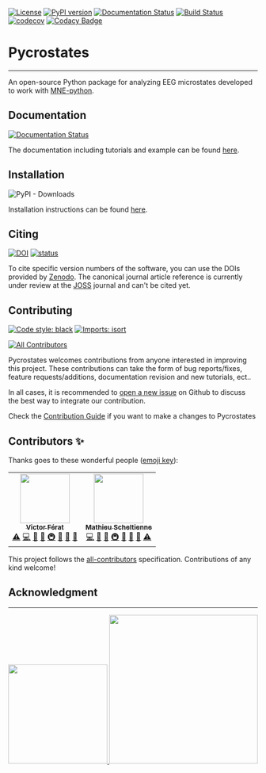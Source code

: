 [![License](https://img.shields.io/badge/License-BSD%203--Clause-blue.svg)](https://opensource.org/licenses/BSD-3-Clause)
[![PyPI version](https://badge.fury.io/py/pycrostates.svg)](https://badge.fury.io/py/pycrostates)
[![Documentation Status](https://readthedocs.org/projects/pycrostates/badge/?version=latest)](https://pycrostates.readthedocs.io/en/latest/?badge=latest)
[![Build Status](https://dev.azure.com/vferat/pycrostates/_apis/build/status/vferat.pycrostates?branchName=main)](https://dev.azure.com/vferat/pycrostates/_build/latest?definitionId=1&branchName=main)
[![codecov](https://codecov.io/gh/vferat/pycrostates/branch/master/graph/badge.svg?token=47COGGCGX8)](https://codecov.io/gh/vferat/pycrostates)
[![Codacy Badge](https://app.codacy.com/project/badge/Grade/029e425f90614943b0a944e03922b637)](https://www.codacy.com/gh/vferat/pycrostates/dashboard?utm_source=github.com&amp;utm_medium=referral&amp;utm_content=vferat/pycrostates&amp;utm_campaign=Badge_Grade)

# Pycrostates
---

An open-source Python package for analyzing EEG microstates developed to work with [MNE-python](https://mne.tools/stable/index.html).

## Documentation
[![Documentation Status](https://readthedocs.org/projects/pycrostates/badge/?version=latest)](https://pycrostates.readthedocs.io/en/latest/?badge=latest)

The documentation including tutorials and example can be found [here](https://pycrostates.readthedocs.io/en/latest/).


## Installation
![PyPI - Downloads](https://img.shields.io/pypi/dm/pycrostates)

Installation instructions can be found [here](https://pycrostates.readthedocs.io/en/master/install.html).

## Citing
[![DOI](https://zenodo.org/badge/DOI/10.5281/zenodo.6915329.svg)](https://doi.org/10.5281/zenodo.6915329)
[![status](https://joss.theoj.org/papers/be7e10c061e28f5694cb7366aef445a3/status.svg)](https://joss.theoj.org/papers/be7e10c061e28f5694cb7366aef445a3)

To cite specific version numbers of the software, you can use the DOIs provided by [Zenodo](https://doi.org/10.5281/zenodo.6915329).
The canonical journal article reference is currently under review at the [JOSS](https://joss.theoj.org/papers/be7e10c061e28f5694cb7366aef445a3) journal and can't be cited yet.

## Contributing
[![Code style: black](https://img.shields.io/badge/code%20style-black-000000.svg)](https://github.com/psf/black)
[![Imports: isort](https://img.shields.io/badge/%20imports-isort-%231674b1?style=flat&labelColor=ef8336)](https://pycqa.github.io/isort/)
<!-- ALL-CONTRIBUTORS-BADGE:START - Do not remove or modify this section -->
[![All Contributors](https://img.shields.io/badge/all_contributors-2-orange.svg?style=flat-square)](#contributors-)
<!-- ALL-CONTRIBUTORS-BADGE:END -->

Pycrostates welcomes contributions from anyone interested in improving this project. These contributions can take the form of bug reports/fixes, feature requests/additions, documentation revision and new tutorials, ect..

In all cases, it is recommended to [open a new issue](https://github.com/vferat/pycrostates/issues/new/choose) on Github to discuss the best way to integrate our contribution.

Check the [Contribution Guide](https://github.com/vferat/pycrostates/blob/main/CONTRIBUTING.md) if you want to make a changes to Pycrostates

## Contributors ✨

Thanks goes to these wonderful people ([emoji key](https://allcontributors.org/docs/en/emoji-key)):

<!-- ALL-CONTRIBUTORS-LIST:START - Do not remove or modify this section -->
<!-- prettier-ignore-start -->
<!-- markdownlint-disable -->
<table>
  <tr>
    <td align="center"><a href="https://vferat.github.io/about/"><img src="https://avatars.githubusercontent.com/u/28844486?v=4?s=100" width="100px;" alt=""/><br /><sub><b>Victor Férat</b></sub></a><br /><a href="https://github.com/vferat/pycrostates/commits?author=vferat" title="Tests">⚠️</a> <a href="https://github.com/vferat/pycrostates/commits?author=vferat" title="Code">💻</a> <a href="https://github.com/vferat/pycrostates/commits?author=vferat" title="Documentation">📖</a> <a href="#ideas-vferat" title="Ideas, Planning, & Feedback">🤔</a> <a href="#infra-vferat" title="Infrastructure (Hosting, Build-Tools, etc)">🚇</a> <a href="#maintenance-vferat" title="Maintenance">🚧</a> <a href="#projectManagement-vferat" title="Project Management">📆</a> <a href="https://github.com/vferat/pycrostates/pulls?q=is%3Apr+reviewed-by%3Avferat" title="Reviewed Pull Requests">👀</a></td>
    <td align="center"><a href="https://github.com/mscheltienne"><img src="https://avatars.githubusercontent.com/u/73893616?v=4?s=100" width="100px;" alt=""/><br /><sub><b>Mathieu Scheltienne</b></sub></a><br /><a href="https://github.com/vferat/pycrostates/commits?author=mscheltienne" title="Code">💻</a> <a href="https://github.com/vferat/pycrostates/commits?author=mscheltienne" title="Documentation">📖</a> <a href="#ideas-mscheltienne" title="Ideas, Planning, & Feedback">🤔</a> <a href="#infra-mscheltienne" title="Infrastructure (Hosting, Build-Tools, etc)">🚇</a> <a href="#maintenance-mscheltienne" title="Maintenance">🚧</a> <a href="#projectManagement-mscheltienne" title="Project Management">📆</a> <a href="https://github.com/vferat/pycrostates/pulls?q=is%3Apr+reviewed-by%3Amscheltienne" title="Reviewed Pull Requests">👀</a> <a href="https://github.com/vferat/pycrostates/commits?author=mscheltienne" title="Tests">⚠️</a></td>
  </tr>
</table>

<!-- markdownlint-restore -->
<!-- prettier-ignore-end -->

<!-- ALL-CONTRIBUTORS-LIST:END -->

This project follows the [all-contributors](https://github.com/all-contributors/all-contributors) specification. Contributions of any kind welcome!


## Acknowledgment
---

<p float="left">
    <a href="https://www.unige.ch/medecine/neuf/en/researc/grecherche/christoph-michel/">
        <img src="https://raw.githubusercontent.com/vferat/pycrostates/main/docs/_static/img/FBMLAB_logo.png" width="200" />
    </a>
    <a href="https://www.unige.ch/en/university/presentation/">
        <img src="https://raw.githubusercontent.com/vferat/pycrostates/main/docs/_static/img/UNIGE_logo.png" width="300" />
    </a>
</p>